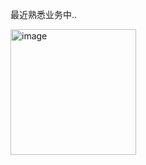 最近熟悉业务中..

<img width="201" alt="image" src="https://github.com/user-attachments/assets/4410d348-26dd-4f0d-8a32-91f4762d7f95" />
